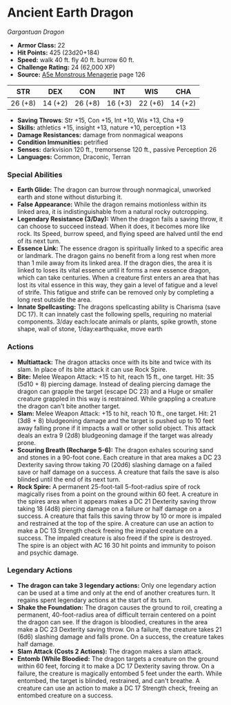 # Ancient Earth Dragon

*Gargantuan* *Dragon*

- **Armor Class:** 22
- **Hit Points:** 425 (23d20+184)
- **Speed:** walk 40 ft. fly 40 ft. burrow 60 ft.
- **Challenge Rating:** 24 (62,000 XP)
- **Source:** [A5e Monstrous Menagerie](https://enpublishingrpg.com/products/level-up-monstrous-menagerie-a5e) page 126

| STR | DEX | CON | INT | WIS | CHA |
| --- | --- | --- | --- | --- | --- |
| 26 (+8) | 14 (+2) | 26 (+8) | 16 (+3) | 22 (+6) | 14 (+2) |

- **Saving Throws**: Str +15, Con +15, Int +10, Wis +13, Cha +9
- **Skills:** athletics +15, insight +13, nature +10, perception +13
- **Damage Resistances:** damage from nonmagical weapons
- **Condition Immunities:** petrified
- **Senses:** darkvision 120 ft., tremorsense 120 ft., passive Perception 26
- **Languages:** Common, Draconic, Terran

### Special Abilities

- **Earth Glide:** The dragon can burrow through nonmagical, unworked earth and stone without disturbing it.
- **False Appearance:** While the dragon remains motionless within its linked area, it is indistinguishable from a natural rocky outcropping.
- **Legendary Resistance (3/Day):** When the dragon fails a saving throw, it can choose to succeed instead. When it does, it becomes more like rock. Its Speed, burrow speed, and flying speed are halved until the end of its next turn.
- **Essence Link:** The essence dragon is spiritually linked to a specific area or landmark. The dragon gains no benefit from a long rest when more than 1 mile away from its linked area. If the dragon dies, the area it is linked to loses its vital essence until it forms a new essence dragon, which can take centuries. When a creature first enters an area that has lost its vital essence in this way, they gain a level of fatigue and a level of strife. This fatigue and strife can be removed only by completing a long rest outside the area.
- **Innate Spellcasting:** The dragons spellcasting ability is Charisma (save DC 17). It can innately cast the following spells, requiring no material components. 3/day each:locate animals or plants, spike growth, stone shape, wall of stone,  1/day:earthquake, move earth

### Actions

- **Multiattack:** The dragon attacks once with its bite and twice with its slam. In place of its bite attack  it can use Rock Spire.
- **Bite:** Melee Weapon Attack: +15 to hit, reach 15 ft., one target. Hit: 35 (5d10 + 8) piercing damage. Instead of dealing piercing damage  the dragon can grapple the target (escape DC 23)  and a Huge or smaller creature grappled in this way is restrained. While grappling a creature  the dragon can't bite another target.
- **Slam:** Melee Weapon Attack: +15 to hit, reach 10 ft., one target. Hit: 21 (3d8 + 8) bludgeoning damage  and the target is pushed up to 10 feet away  falling prone if it impacts a wall or other solid object. This attack deals an extra 9 (2d8) bludgeoning damage if the target was already prone.
- **Scouring Breath (Recharge 5-6):** The dragon exhales scouring sand and stones in a 90-foot cone. Each creature in that area makes a DC 23 Dexterity saving throw  taking 70 (20d6) slashing damage on a failed save or half damage on a success. A creature that fails the save is also blinded until the end of its next turn.
- **Rock Spire:** A permanent  25-foot-tall  5-foot-radius spire of rock magically rises from a point on the ground within 60 feet. A creature in the spires area when it appears makes a DC 21 Dexterity saving throw  taking 18 (4d8) piercing damage on a failure or half damage on a success. A creature that fails this saving throw by 10 or more is impaled and restrained at the top of the spire. A creature can use an action to make a DC 13 Strength check  freeing the impaled creature on a success. The impaled creature is also freed if the spire is destroyed. The spire is an object with AC 16  30 hit points  and immunity to poison and psychic damage.



### Legendary Actions

- **The dragon can take 3 legendary actions:** Only one legendary action can be used at a time and only at the end of another creatures turn. It regains spent legendary actions at the start of its turn.
- **Shake the Foundation:** The dragon causes the ground to roil, creating a permanent, 40-foot-radius area of difficult terrain centered on a point the dragon can see. If the dragon is bloodied, creatures in the area make a DC 23 Dexterity saving throw. On a failure, the creature takes 21 (6d6) slashing damage and falls prone. On a success, the creature takes half damage.
- **Slam Attack (Costs 2 Actions):** The dragon makes a slam attack.
- **Entomb (While Bloodied:** The dragon targets a creature on the ground within 60 feet, forcing it to make a DC 17 Dexterity saving throw. On a failure, the creature is magically entombed 5 feet under the earth. While entombed, the target is blinded, restrained, and can't breathe. A creature can use an action to make a DC 17 Strength check, freeing an entombed creature on a success.
